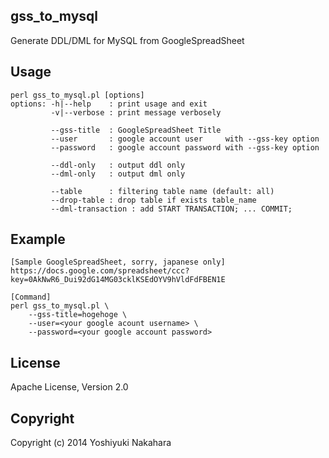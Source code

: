 
## gss_to_mysql

Generate DDL/DML for MySQL from GoogleSpreadSheet

## Usage

    perl gss_to_mysql.pl [options]
    options: -h|--help    : print usage and exit
             -v|--verbose : print message verbosely

             --gss-title  : GoogleSpreadSheet Title
             --user       : google account user     with --gss-key option
             --password   : google account password with --gss-key option

             --ddl-only   : output ddl only
             --dml-only   : output dml only

             --table      : filtering table name (default: all)
             --drop-table : drop table if exists table_name
             --dml-transaction : add START TRANSACTION; ... COMMIT;

## Example

    [Sample GoogleSpreadSheet, sorry, japanese only]
    https://docs.google.com/spreadsheet/ccc?key=0AkNwR6_Dui92dG14MG03cklKSEdOYV9hVldFdFBEN1E

    [Command]
    perl gss_to_mysql.pl \
        --gss-title=hogehoge \
        --user=<your google acount username> \
        --password=<your google account password>

## License

Apache License, Version 2.0

## Copyright

Copyright (c) 2014 Yoshiyuki Nakahara

